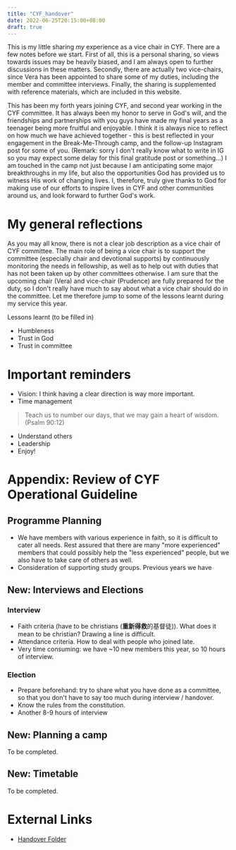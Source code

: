 ```yaml
---
title: "CYF_handover"
date: 2022-06-25T20:15:00+08:00
draft: true
---
```


This is my little sharing *my* experience as a vice chair in CYF. There are a few notes before we start. First of all, this is a personal sharing, so views towards issues may be heavily biased, and I am always open to further discussions in these matters. Secondly, there are actually two vice-chairs, since Vera has been appointed to share some of my duties, including the member and committee interviews. Finally, the sharing is supplemented with reference materials, which are included in this website.

This has been my forth years joining CYF, and second year working in the CYF committee. It has always been my honor to serve in God's will, and the friendships and partnerships with you guys have made my final years as a teenager being more fruitful and enjoyable. I think it is always nice to reflect on how much we have achieved together - this is best reflected in your engagement in the Break-Me-Through camp, and the follow-up Instagram post for some of you. (Remark: sorry I don't really know what to write in IG so you may expect some delay for this final gratitude post or something...) I am touched in the camp not just because I am anticipating some major breakthroughs in my life, but also the opportunities God has provided us to witness His work of changing lives. I, therefore, truly give thanks to God for making use of our efforts to inspire lives in CYF and other communities around us, and look forward to further God's work.

# My general reflections
As you may all know, there is not a clear job description as a vice chair of CYF committee. The main role of being a vice chair is to support the committee (especially chair and devotional supports) by continuously monitoring the needs in fellowship, as well as to help out with duties that has not been taken up by other committees otherwise. I am sure that the upcoming chair (Vera) and vice-chair (Prudence) are fully prepared for the duty, so I don't really have much to say about what a vice chair should do in the committee. Let me therefore jump to some of the lessons learnt during my service this year.

Lessons learnt (to be filled in)
- Humbleness
- Trust in God
- Trust in committee

# Important reminders
- Vision: I think having a clear direction is way more important. 
- Time management
> Teach us to number our days, that we may gain a heart of wisdom. (Psalm 90:12)
- Understand others
- Leadership
- Enjoy!

# Appendix: Review of CYF Operational Guideline

## Programme Planning
- We have members with various experience in faith, so it is difficult to cater all needs. Rest assured that there are many "more experienced" members that could possibly help the "less experienced" people, but we also have to take care of others as well.
- Consideration of supporting study groups. Previous years we have 

## New: Interviews and Elections
### Interview
- Faith criteria (have to be christians (**重新得救**的基督徒)). What does it mean to be christian? Drawing a line is difficult.
- Attendance criteria. How to deal with people who joined late.
- Very time consuming: we have ~10 new members this year, so 10 hours of interview.

### Election
- Prepare beforehand: try to share what you have done as a committee, so that you don't have to say too much during interview / handover. 
- Know the rules from the constitution.
- Another 8-9 hours of interview

## New: Planning a camp
To be completed.

## New: Timetable
To be completed.

# External Links 
- [Handover Folder](https://drive.google.com/drive/folders/19NCe_Z2RZ2sLjtIeMUMIxnJQO_eBh0Iq?usp=sharing)
